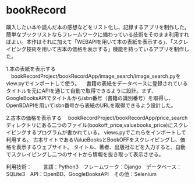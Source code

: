 # bookRecord

購入したい本や読んだ本の感想などをリスト化し、記録するアプリを制作した。
簡単なブックリストならフレームワークに備わっている技術をそのまま利用すればよい。本作はそれに加えて「WEBAPIを用いて本の表紙を表示する」、「スクレイピング技術を用いて古本の価格を表示する」機能を持っているアプリを制作した。

1.本の表紙を表示する
　bookRecordProject/bookRecordApp/image_search/image_search.pyをview.pyでインポートして使う。
　書籍の表紙をデータベースに登録されているタイトルを元にAPIを通じて自動で取得できるように設計。まず、GoogleBooksAPIでタイトルからisbn番号（書籍の識別番号）を取得し、OpenBDAPIを用いてisbn番号から表紙のURLを取得できるよう設計した。
 
 2.古本の価格を表示する
　bookRecordProject/bookRecordApp/price_searchディレクトリにある二つのファイル(bookoff_price,valuebooks_price)にスクレイピングするプログラムが書かれている。 views.pyでこれらをインポートして利用する。
  古本サイトであるValueBooksとBookOFFをスクレイピングし、価格を表示するウェブサイト。 タイトル、著者、出版社などを入力すると、自動でスクレイピングし二つのサイトから情報を抜き取って表示させる。

利用技術：　
　言語：Python3　フレームワーク：Django　データベース：SQLite3　API：OpenBD、GoogleBooksAPI　その他：Selenium
 
 

